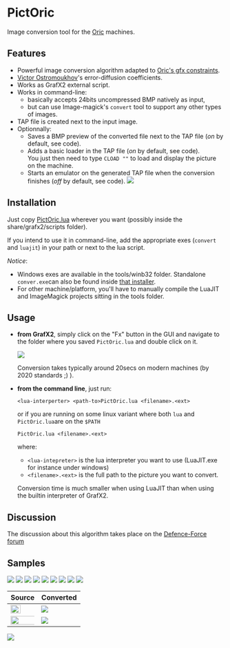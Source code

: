 # PictOric
Image conversion tool for the [Oric](https://en.wikipedia.org/wiki/Oric) machines.

## Features
* Powerful image conversion algorithm adapted to [Oric's gfx constraints](http://osdk.org/index.php?page=articles&ref=ART9).
* [Victor Ostromoukhov](http://www-perso.iro.umontreal.ca/~ostrom/varcoeffED/SIGGRAPH01_varcoeffED.pdf)'s error-diffusion coefficients.
* Works as GrafX2 external script.
* Works in command-line:
	* basically accepts 24bits uncompressed BMP natively as input,
	* but can use Image-magick's `convert` tool to support any other types of images.
* TAP file is created next to the input image.
* Optionnally:
	* Saves a BMP preview of the converted file next to the TAP file (*on* by default, see code).
	* Adds a basic loader in the TAP file (*on* by default, see code).\
	  You just then need to type `CLOAD ""` to load and display the picture on the machine.
	* Starts an emulator on the generated TAP file when the conversion finishes (*off* by default, see code).
	  <img src="http://forum.defence-force.org/download/file.php?id=1672&t=1">

## Installation

Just copy [PictOric.lua](./PictOric.lua) wherever you want (possibly inside the share/grafx2/scripts folder). 

If you intend to use it in command-line, add the appropriate exes (`convert` and `luajit`) in your path or next to the lua script. 

*Notice*: 
* Windows exes are available in the tools/winb32 folder. Standalone `conver.exe`can also be found inside [that installer](https://imagemagick.org/download/binaries/ImageMagick-7.0.10-10-Q16-x64-static.exe).
* For other machine/platform, you'll have to manually compile the LuaJIT and ImageMagick projects sitting in the tools folder.

## Usage 

* __from GrafX2__, simply click on the "Fx" button in the GUI and navigate to the folder where you saved `PictOric.lua` and double click on it.
  
  <img src="http://forum.defence-force.org/download/file.php?id=1775&t=1">
  
  Conversion takes typically around 20secs on modern machines (by 2020 standards ;) ).

* __from the command line__, just run:
  
  ```<lua-interperter> <path-to>PictOric.lua <filename>.<ext>```
  
  or if you are running on some linux variant where both `lua` and `PictOric.lua`are on the `$PATH`
  
  ```PictOric.lua <filename>.<ext>```
  
  where:
  * `<lua-intepreter>` is the lua interpreter you want to use (LuaJIT.exe for instance under windows)
  * `<filename>.<ext>` is the full path to the picture you want to convert.
  
  Conversion time is much smaller when using LuaJIT than when using the builtin interpreter of GrafX2.
	
## Discussion
The discussion about this algorithm takes place on the [Defence-Force forum](http://forum.defence-force.org/viewtopic.php?p=20025#p20025)

## Samples
<img src="http://forum.defence-force.org/download/file.php?id=1700"> <img src="http://forum.defence-force.org/download/file.php?id=1719">
<img src="http://forum.defence-force.org/download/file.php?id=1698"> <img src="http://forum.defence-force.org/download/file.php?id=1718">
<img src="http://forum.defence-force.org/download/file.php?id=1717"> <img src="http://forum.defence-force.org/download/file.php?id=1763">
<img src="http://forum.defence-force.org/download/file.php?id=2085"> <img src="http://forum.defence-force.org/download/file.php?id=2084">
<img src="http://forum.defence-force.org/download/file.php?id=1702">

Source | Converted
---|----
<img with="65%" height="65%" src="http://forum.defence-force.org/download/file.php?id=1663&t=1"> | <img src="http://forum.defence-force.org/download/file.php?id=1660">
<img halign="center" with="135%" height="135%" src="http://forum.defence-force.org/download/file.php?id=1678"> | <img src="http://forum.defence-force.org/download/file.php?id=1680">

<img src="http://forum.defence-force.org/download/file.php?id=1840">
